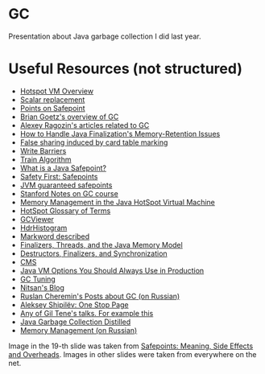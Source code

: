 # GC
Presentation about Java garbage collection I did last year.

# Useful Resources (not structured)
* [Hotspot VM Overview](https://www.cs.princeton.edu/picasso/mats/HotspotOverview.pdf)
* [Scalar replacement](http://www.stefankrause.net/wp/?p=64)
* [Points on Safepoint](http://javaagile.blogspot.ru/2012/11/points-on-safepoints.html)
* [Brian Goetz's overview of GC](https://www.ibm.com/developerworks/java/library/j-jtp09275/index.html)
* [Alexey Ragozin's articles related to GC](http://blog.ragozin.info/p/garbage-collection.html)
* [How to Handle Java Finalization's Memory-Retention Issues](http://www.devx.com/Java/Article/30192)
* [False sharing induced by card table marking](https://blogs.oracle.com/dave/entry/false_sharing_induced_by_card)
* [Write Barriers](http://www.cs.ucsb.edu/~urs/oocsb/papers/write-barrier.pdf?cm_mc_uid=58111880706814532198752&cm_mc_sid_50200000=1457976959)
* [Train Algorithm](http://www.daimi.au.dk/~beta/Papers/Train/train.html?cm_mc_uid=58111880706814532198752&cm_mc_sid_50200000=1457976959)
* [What is a Java Safepoint?](http://chriskirk.blogspot.ru/2013/09/what-is-java-safepoint.html)
* [Safety First: Safepoints](http://jpbempel.blogspot.ru/2013/03/safety-first-safepoints.html)
* [JVM guaranteed safepoints](https://www.lmax.com/blog/staff-blogs/2015/08/05/jvm-guaranteed-safepoints/)
* [Stanford Notes on GC course](http://www.scs.stanford.edu/07au-cs140/notes/l10.pdf)
* [Memory Management in the Java HotSpot Virtual Machine](http://www.oracle.com/technetwork/java/javase/memorymanagement-whitepaper-150215.pdf)
* [HotSpot Glossary of Terms](http://openjdk.java.net/groups/hotspot/docs/HotSpotGlossary.html)
* [GCViewer](https://github.com/chewiebug/GCViewer)
* [HdrHistogram](https://github.com/HdrHistogram/HdrHistogram)
* [Markword described](http://hg.openjdk.java.net/jdk8u/jdk8u/hotspot/file/c9035b8e388b/src/share/vm/oops/markOop.hpp)
* [Finalizers, Threads, and the Java Memory Model](http://www.hboehm.info/misc_slides/java_finalizers.pdf)
* [Destructors, Finalizers, and Synchronization](http://www.hboehm.info/popl03/slides.pdf)
* [CMS](https://docs.oracle.com/javase/8/docs/technotes/guides/vm/gctuning/cms.html)
* [Java VM Options You Should Always Use in Production](http://blog.sokolenko.me/2014/11/javavm-options-production.html)
* [GC Tuning](http://www.oracle.com/technetwork/java/javase/gc-tuning-6-140523.html)
* [Nitsan's Blog](http://psy-lob-saw.blogspot.com)
* [Ruslan Cheremin's Posts about GC (on Russian)](http://dev.cheremin.info/search/label/GC)
* [Aleksey Shipilëv: One Stop Page](https://shipilev.net/)
* [Any of Gil Tene's talks. For example this](https://www.youtube.com/watch?v=we_enrM7TSY)
* [Java Garbage Collection Distilled](https://mechanical-sympathy.blogspot.ru/2013/07/java-garbage-collection-distilled.html)
* [Memory Management (on Russian)](https://research.jetbrains.org/files/material/55e7358a6d4ba.pdf)

Image in the 19-th slide was taken from [Safepoints: Meaning, Side Effects and Overheads](http://psy-lob-saw.blogspot.ru/2015_12_01_archive.html).
Images in other slides were taken from everywhere on the net.
